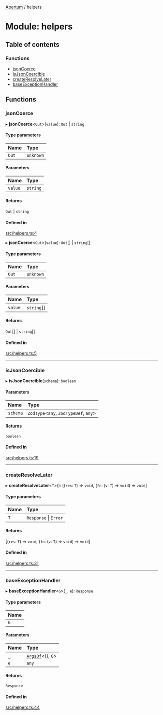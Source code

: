 [Apertum](../README.md) / helpers

# Module: helpers

## Table of contents

### Functions

- [jsonCoerce](helpers.md#jsoncoerce)
- [isJsonCoercible](helpers.md#isjsoncoercible)
- [createResolveLater](helpers.md#createresolvelater)
- [baseExceptionHandler](helpers.md#baseexceptionhandler)

## Functions

### jsonCoerce

▸ **jsonCoerce**\<`Out`\>(`value`): `Out` \| `string`

#### Type parameters

| Name | Type |
| :------ | :------ |
| `Out` | `unknown` |

#### Parameters

| Name | Type |
| :------ | :------ |
| `value` | `string` |

#### Returns

`Out` \| `string`

#### Defined in

[src/helpers.ts:4](https://github.com/iann838/apertum/blob/2d4f1f10a6c85611feec3a2d0f352a36d27ef754/src/helpers.ts#L4)

▸ **jsonCoerce**\<`Out`\>(`value`): `Out`[] \| `string`[]

#### Type parameters

| Name | Type |
| :------ | :------ |
| `Out` | `unknown` |

#### Parameters

| Name | Type |
| :------ | :------ |
| `value` | `string`[] |

#### Returns

`Out`[] \| `string`[]

#### Defined in

[src/helpers.ts:5](https://github.com/iann838/apertum/blob/2d4f1f10a6c85611feec3a2d0f352a36d27ef754/src/helpers.ts#L5)

___

### isJsonCoercible

▸ **isJsonCoercible**(`schema`): `boolean`

#### Parameters

| Name | Type |
| :------ | :------ |
| `schema` | `ZodType`\<`any`, `ZodTypeDef`, `any`\> |

#### Returns

`boolean`

#### Defined in

[src/helpers.ts:19](https://github.com/iann838/apertum/blob/2d4f1f10a6c85611feec3a2d0f352a36d27ef754/src/helpers.ts#L19)

___

### createResolveLater

▸ **createResolveLater**\<`T`\>(): [(`res`: `T`) => `void`, (`fn`: (`v`: `T`) => `void`) => `void`]

#### Type parameters

| Name | Type |
| :------ | :------ |
| `T` | `Response` \| `Error` |

#### Returns

[(`res`: `T`) => `void`, (`fn`: (`v`: `T`) => `void`) => `void`]

#### Defined in

[src/helpers.ts:31](https://github.com/iann838/apertum/blob/2d4f1f10a6c85611feec3a2d0f352a36d27ef754/src/helpers.ts#L31)

___

### baseExceptionHandler

▸ **baseExceptionHandler**\<`G`\>(`_`, `e`): `Response`

#### Type parameters

| Name |
| :------ |
| `G` |

#### Parameters

| Name | Type |
| :------ | :------ |
| `_` | [`ArgsOf`](types.md#argsof)\<{}, `G`\> |
| `e` | `any` |

#### Returns

`Response`

#### Defined in

[src/helpers.ts:44](https://github.com/iann838/apertum/blob/2d4f1f10a6c85611feec3a2d0f352a36d27ef754/src/helpers.ts#L44)
